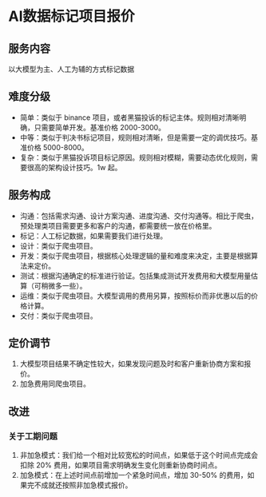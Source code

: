 # AI数据标记项目报价
## 服务内容
以大模型为主、人工为辅的方式标记数据

## 难度分级
- 简单：类似于 binance 项目，或者黑猫投诉的标记主体。规则相对清晰明确，只需要简单开发。基准价格 2000-3000。
- 中等：类似于判决书标记项目，规则相对清晰，但是需要一定的调优技巧。基准价格 5000-8000。
- 复杂：类似于黑猫投诉项目标记原因。规则相对模糊，需要动态优化规则，需要很高的架构设计技巧。1w 起。

## 服务构成
- 沟通：包括需求沟通、设计方案沟通、进度沟通、交付沟通等。相比于爬虫，预处理类项目需要更多和客户的沟通，都需要统一放在价格里。
- 标记：人工标记数据，如果需要我们进行处理。
- 设计：类似于爬虫项目。
- 开发：类似于爬虫项目，根据核心处理逻辑的量和难度来决定，主要是根据算法来定价。
- 测试：根据沟通确定的标准进行验证。包括集成测试开发费用和大模型用量估算（可稍微多一些）。
- 运维：类似于爬虫项目。大模型调用的费用另算，按照标价而非优惠以后的价格计算。
- 交付：类似于爬虫项目。

## 定价调节
1. 大模型项目结果不确定性较大，如果发现问题及时和客户重新协商方案和报价。
2. 加急费用同爬虫项目。

## 改进
### 关于工期问题
1. 非加急模式：我们给一个相对比较宽松的时间点，如果低于这个时间点完成会扣除 20% 费用，如果项目需求明确发生变化则重新协商时间点。
2. 加急模式：在上述时间点前增加一个紧急时间点，增加 30-50% 的费用，如果完不成就还按照非加急模式报价。
